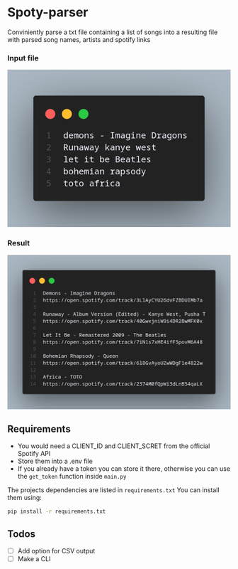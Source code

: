 # Spoty-parser
Conviniently parse a txt file containing a list of songs into a resulting file with parsed song names, artists and spotify links

### Input file
![before](/static/raw_txt.png)
### Result
![before](/static/results.png)

## Requirements 
- You would need a CLIENT_ID and CLIENT_SCRET from the official Spotify API 
- Store them into a .env file
- If you already have a token you can store it there, otherwise you can use the `get_token` function inside `main.py`

The projects dependencies are listed in `requirements.txt` 
You can install them using: 
```bash
pip install -r requirements.txt
```

## Todos
 - [ ] Add option for CSV output
 - [ ] Make a CLI